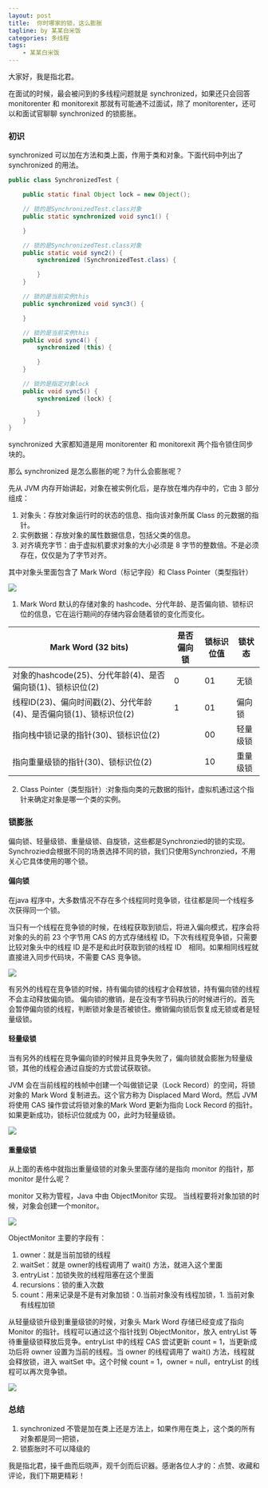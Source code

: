 ```yaml
---
layout: post
title:  你时哪家的锁，这么膨胀
tagline: by 某某白米饭
categories: 多线程
tags: 
    - 某某白米饭
---
```


大家好，我是指北君。

在面试的时候，最会被问到的多线程问题就是 synchronized，如果还只会回答 monitorenter 和 monitorexit 那就有可能通不过面试，除了 monitorenter，还可以和面试官聊聊 synchronized 的锁膨胀。
<!--more-->
### 初识

synchronized 可以加在方法和类上面，作用于类和对象。下面代码中列出了 synchronized 的用法。

```java
public class SynchronizedTest {

    public static final Object lock = new Object();

    // 锁的是SynchronizedTest.class对象
    public static synchronized void sync1() {

    }

    // 锁的是SynchronizedTest.class对象
    public static void sync2() {
        synchronized (SynchronizedTest.class) {

        }
    }

    // 锁的是当前实例this
    public synchronized void sync3() {

    }

    // 锁的是当前实例this
    public void sync4() {
        synchronized (this) {

        }
    }

    // 锁的是指定对象lock
    public void sync5() {
        synchronized (lock) {

        }
    }
}
```

synchronized 大家都知道是用 monitorenter 和 monitorexit 两个指令锁住同步块的。

那么 synchronized 是怎么膨胀的呢？为什么会膨胀呢？

先从 JVM 内存开始讲起，对象在被实例化后，是存放在堆内存中的，它由 3 部分组成：

1. 对象头：存放对象运行时的状态的信息、指向该对象所属 Class 的元数据的指针。
2. 实例数据：存放对象的属性数据信息，包括父类的信息。
3. 对齐填充字节：由于虚拟机要求对象的大小必须是 8 字节的整数倍。不是必须存在，仅仅是为了字节对齐。

其中对象头里面包含了 Mark Word（标记字段）和 Class Pointer（类型指针）

![](http://www.javanorth.cn/assets/images/2021/synchronized/1.png)

1. Mark Word 默认的存储对象的 hashcode、分代年龄、是否偏向锁、锁标识位的信息，它在运行期间的存储内容会随着锁的变化而变化。

| Mark Word (32 bits) | 是否偏向锁 | 锁标识位值 | 锁状态 |
| --- | --- | --- | --- |
| 对象的hashcode(25)、分代年龄(4)、是否偏向锁(1)、锁标识位(2) | 0 | 01 | 无锁 |
| 线程ID(23)、偏向时间戳(2)、分代年龄(4)、是否偏向锁(1)、锁标识位(2) | 1 | 01 | 偏向锁 |
| 指向栈中锁记录的指针(30)、锁标识位(2) | | 00 | 轻量级锁 |
| 指向重量级锁的指针(30)、锁标识位(2) | | 10 | 重量级锁 |

2. Class Pointer（类型指针）:对象指向类的元数据的指针，虚拟机通过这个指针来确定对象是哪一个类的实例。

### 锁膨胀

偏向锁、轻量级锁、重量级锁、自旋锁，这些都是Synchronzied的锁的实现。Synchrozied会根据不同的场景选择不同的锁，我们只使用Synchronzied，不用关心它具体使用的哪个锁。

#### 偏向锁

在java 程序中，大多数情况不存在多个线程同时竞争锁，往往都是同一个线程多次获得同一个锁。

当只有一个线程在竞争锁的时候，在线程获取到锁后，将进入偏向模式，程序会将对象的头的前 23 个字节用 CAS 的方式存储线程 ID。下次有线程竞争锁，只需要比较对象头中的线程 ID 是不是和此时获取到锁的线程 ID　相同。如果相同线程就直接进入同步代码块，不需要 CAS 竞争锁。

![](http://www.javanorth.cn/assets/images/2021/synchronized/2.png)

有另外的线程在竞争锁的时候，持有偏向锁的线程才会释放锁，持有偏向锁的线程不会主动释放偏向锁。
偏向锁的撤销，是在没有字节码执行的时候进行的。首先会暂停偏向锁的线程，判断锁对象是否被锁住。撤销偏向锁后恢复成无锁或者是轻量级锁。

#### 轻量级锁

当有另外的线程在竞争偏向锁的时候并且竞争失败了，偏向锁就会膨胀为轻量级锁，其他的线程会通过自旋的方式尝试获取锁。

JVM 会在当前线程的栈帧中创建一个叫做锁记录（Lock Record）的空间，将锁对象的 Mark Word 复制进去。这个官方称为 Displaced Mard Word。然后 JVM 将使用 CAS 操作尝试将锁对象的Mark Word 更新为指向 Lock Record 的指针。如果更新成功，锁标识位就成为 00，此时为轻量级锁。


![](http://www.javanorth.cn/assets/images/2021/synchronized/3.png)

#### 重量级锁

从上面的表格中就指出重量级锁的对象头里面存储的是指向 monitor 的指针，那 monitor 是什么呢？

monitor 又称为管程，Java 中由 ObjectMonitor 实现。 当线程要将对象加锁的时候，对象会创建一个monitor。


![](http://www.javanorth.cn/assets/images/2021/synchronized/4.png)

ObjectMonitor 主要的字段有：

1. owner：就是当前加锁的线程
2. waitSet：就是 owner的线程调用了 wait() 方法，就进入这个里面
3. entryList：加锁失败的线程阻塞在这个里面
4. recursions：锁的重入次数
5. count：用来记录是不是有对象加锁：0.当前对象没有线程加锁，1. 当前对象有线程加锁

从轻量级锁升级到重量级锁的时候，对象头 Mark Word 存储已经变成了指向 Monitor 的指针。线程可以通过这个指针找到 ObjectMonitor，放入 entryList 等待重量级锁释放后竞争。entryList 中的线程 CAS 尝试更新 count = 1，当更新成功后将 owner 设置为当前的线程。当 owner 的线程调用了 wait() 方法，线程就会释放锁，进入 waitSet 中。这个时候 count = 1，owner = null，entryList 的线程可以再次竞争锁。

![](http://www.javanorth.cn/assets/images/2021/synchronized/5.png)

### 总结

1. synchronized 不管是加在类上还是方法上，如果作用在类上，这个类的所有对象都是同一把锁，
2. 锁膨胀时不可以降级的

我是指北君，操千曲而后晓声，观千剑而后识器。感谢各位人才的：点赞、收藏和评论，我们下期更精彩！
